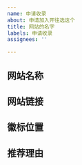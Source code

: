 ```yaml
---
name: 申请收录
about: 申请加入开往选这个
title: 网站的名字
labels: 申请收录
assignees: ''

---
```


## 网站名称

## 网站链接

## 徽标位置

## 推荐理由
